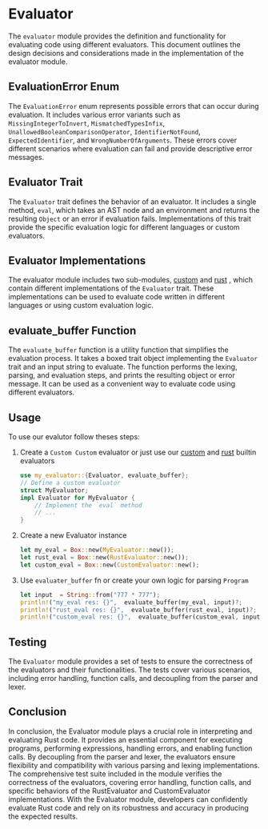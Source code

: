 # Evaluator

The `evaluator` module provides the definition and functionality for evaluating code using different evaluators.
This document outlines the design decisions and considerations made in the implementation of the evaluator module.

## EvaluationError Enum

The `EvaluationError` enum represents possible errors that can occur during evaluation.
It includes various error variants such as `MissingIntegerToInvert`, `MismatchedTypesInfix`, `UnallowedBooleanComparisonOperator`, `IdentifierNotFound`, `ExpectedIdentifier`, and `WrongNumberOfArguments`.
These errors cover different scenarios where evaluation can fail and provide descriptive error messages.

## Evaluator Trait

The `Evaluator` trait defines the behavior of an evaluator. It includes a single method, `eval`, which takes an AST node and an environment and returns the resulting `Object` or an error if evaluation fails.
Implementations of this trait provide the specific evaluation logic for different languages or custom evaluators.

## Evaluator Implementations

The evaluator module includes two sub-modules, [custom](./custom.md) and [rust](./rust.md) , which contain different implementations of the `Evaluator` trait.
These implementations can be used to evaluate code written in different languages or using custom evaluation logic.

## evaluate_buffer Function

The `evaluate_buffer` function is a utility function that simplifies the evaluation process. It takes a boxed trait object implementing the `Evaluator` trait and an input string to evaluate.
The function performs the lexing, parsing, and evaluation steps, and prints the resulting object or error message. It can be used as a convenient way to evaluate code using different evaluators.

## Usage

To use our evalutor follow theses steps:

1.  Create a `Custom Custom` evaluator or just use our [custom](./custom.md) and [rust](./rust.md) builtin evaluators
    ```rust
    use my_evaluator::{Evaluator, evaluate_buffer};
    // Define a custom evaluator
    struct MyEvaluator;
    impl Evaluator for MyEvaluator {
        // Implement the `eval` method
        // ...
    }
    ```
2.  Create a new Evaluator instance
    ```rust
    let my_eval = Box::new(MyEvaluator::new());
    let rust_eval = Box::new(RustEvaluator::new());
    let custom_eval = Box::new(CustomEvaluator::new();
    ```
3.  Use `evaluater_buffer` fn or create your own logic for parsing `Program`
    ```rust
    let input  = String::from("777 * 777");
    println!("my_eval res: {}",  evaluate_buffer(my_eval, input)?;
    println!("rust_eval res: {}",  evaluate_buffer(rust_eval, input)?;
    println!("custom_eval res: {}",  evaluate_buffer(custom_eval, input)?;
    ```

## Testing

The `Evaluator` module provides a set of tests to ensure the correctness of the evaluators and their functionalities.
The tests cover various scenarios, including error handling, function calls, and decoupling from the parser and lexer.

## Conclusion

In conclusion, the Evaluator module plays a crucial role in interpreting and evaluating Rust code.
It provides an essential component for executing programs, performing expressions, handling errors, and enabling function calls.
By decoupling from the parser and lexer, the evaluators ensure flexibility and compatibility with various parsing and lexing implementations.
The comprehensive test suite included in the module verifies the correctness of the evaluators, covering error handling, function calls, and specific behaviors of the RustEvaluator and CustomEvaluator implementations.
With the Evaluator module, developers can confidently evaluate Rust code and rely on its robustness and accuracy in producing the expected results.
